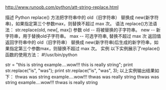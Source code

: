 http://www.runoob.com/python/att-string-replace.html

描述
Python replace() 方法把字符串中的 old（旧字符串） 替换成 new(新字符串)，如果指定第三个参数max，则替换不超过 max 次。
语法
replace()方法语法：
str.replace(old, new[, max])
参数
old -- 将被替换的子字符串。
new -- 新字符串，用于替换old子字符串。
max -- 可选字符串, 替换不超过 max 次
返回值
返回字符串中的 old（旧字符串） 替换成 new(新字符串)后生成的新字符串，如果指定第三个参数max，则替换不超过 max 次。
实例
以下实例展示了replace()函数的使用方法：
#!/usr/bin/python

str = "this is string example....wow!!! this is really string";
print str.replace("is", "was");
print str.replace("is", "was", 3);
以上实例输出结果如下：
thwas was string example....wow!!! thwas was really string
thwas was string example....wow!!! thwas is really string